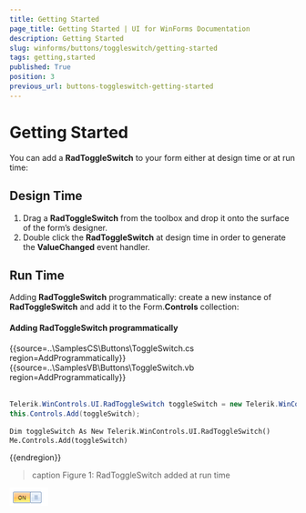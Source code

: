 ```yaml
---
title: Getting Started
page_title: Getting Started | UI for WinForms Documentation
description: Getting Started
slug: winforms/buttons/toggleswitch/getting-started
tags: getting,started
published: True
position: 3
previous_url: buttons-toggleswitch-getting-started
---
```


# Getting Started

You can add a __RadToggleSwitch__ to your form either at design time or at run time:
        

## Design Time

1. Drag a __RadToggleSwitch__ from the toolbox and drop it onto the surface of the form’s designer.
2. Double click the __RadToggleSwitch__ at design time in order to generate the __ValueChanged__ event handler.
            
## Run Time

Adding __RadToggleSwitch__ programmatically: create a new instance of __RadToggleSwitch__ and add it to the Form.__Controls__ collection:
            

#### Adding RadToggleSwitch programmatically 


{{source=..\SamplesCS\Buttons\ToggleSwitch.cs region=AddProgrammatically}} 
{{source=..\SamplesVB\Buttons\ToggleSwitch.vb region=AddProgrammatically}} 

````C#
            
Telerik.WinControls.UI.RadToggleSwitch toggleSwitch = new Telerik.WinControls.UI.RadToggleSwitch();
this.Controls.Add(toggleSwitch);

````
````VB.NET
Dim toggleSwitch As New Telerik.WinControls.UI.RadToggleSwitch()
Me.Controls.Add(toggleSwitch)

````

{{endregion}} 



>caption Figure 1: RadToggleSwitch added at run time

![buttons-toggleswitch-overview 002](images/buttons-toggleswitch-overview002.png)
